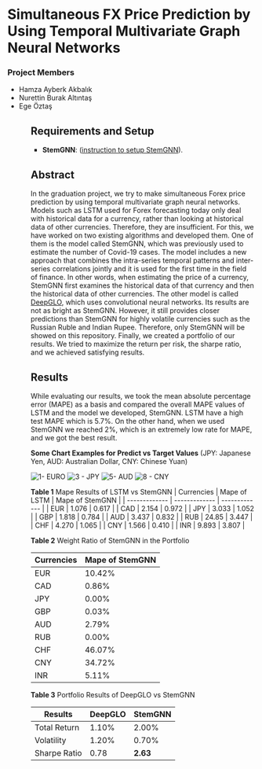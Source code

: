# Simultaneous FX Price Prediction by Using Temporal Multivariate Graph Neural Networks

<h3>Project Members</h3>
<ul>
  <li>Hamza Ayberk Akbalık</li>
  <li>Nurettin Burak Altıntaş</li>
  <li>Ege Öztaş</li>
<ul>

## Requirements and Setup

* **StemGNN**: ([instruction to setup StemGNN](https://github.com/microsoft/StemGNN)).

## Abstract

In the graduation project, we try to make simultaneous Forex price prediction by using temporal multivariate graph neural networks. Models such as LSTM used for Forex forecasting today only deal with historical data for a currency, rather than looking at historical data of other currencies. Therefore, they are insufficient. For this, we have worked on two existing algorithms and developed them. One of them is the model called StemGNN, which was previously used to estimate the number of Covid-19 cases. The model includes a new approach that combines the intra-series temporal patterns and inter-series correlations jointly and it is used for the first time in the field of finance. In other words, when estimating the price of a currency, StemGNN first examines the historical data of that currency and then the historical data of other currencies. The other model is called [DeepGLO](https://github.com/rajatsen91/deepglo), which uses convolutional neural networks. Its results are not as bright as StemGNN. However, it still provides closer predictions than StemGNN for highly volatile currencies such as the Russian Ruble and Indian Rupee. Therefore, only StemGNN will be showed on this repository. Finally, we created a portfolio of our results. We tried to maximize the return per risk, the sharpe ratio, and we achieved satisfying results.

## Results

While evaluating our results, we took the mean absolute percentage error (MAPE) as a basis and compared the overall MAPE values of LSTM and the model we developed, StemGNN. LSTM have a high test MAPE which is 5.7%. On the other hand, when we used StemGNN we reached 2%, which is an extremely low rate for MAPE, and we got the best result.


**Some Chart Examples for Predict vs Target Values**
(JPY: Japanese Yen, AUD: Australian Dollar, CNY: Chinese Yuan)

![1- EURO](https://user-images.githubusercontent.com/63553314/190496662-03b10b24-2bf8-403d-92ed-d5ce3d7e7b5f.png)
![3 - JPY](https://user-images.githubusercontent.com/63553314/190497367-76b671dc-7466-42e0-81fb-d8f5a95e875c.png)
![5- AUD](https://user-images.githubusercontent.com/63553314/190497830-3f8a37d7-d581-4c23-a918-a90b3a6c3382.png)
![8 - CNY](https://user-images.githubusercontent.com/63553314/190497928-f63b4e65-964a-48e8-96a2-f3fa2f8f84ac.png)

**Table 1** Mape Results of LSTM vs StemGNN
| Currencies | Mape of LSTM | Mape of StemGNN |
| ------------- | ------------- | ------------- |
| EUR | 1.076 | 0.617 |
| CAD | 2.154 | 0.972 |
| JPY | 3.033 | 1.052 |
| GBP | 1.818 | 0.784 |
| AUD | 3.437 | 0.832 |
| RUB | 24.85 | 3.447 |
| CHF | 4.270 | 1.065 |
| CNY | 1.566 | 0.410 |
| INR | 9.893 | 3.807 |

**Table 2** Weight Ratio of StemGNN in the Portfolio

| Currencies | Mape of StemGNN |
| ------------- | ------------- |
| EUR | 10.42% |
| CAD | 0.86% |
| JPY | 0.00% |
| GBP | 0.03% |
| AUD | 2.79% |
| RUB | 0.00% |
| CHF | 46.07% |
| CNY | 34.72% |
| INR | 5.11% |

**Table 3** Portfolio Results of DeepGLO vs StemGNN

| Results | DeepGLO| StemGNN |
| ------------- | ------------- | ------------- |
| Total Return | 1.10% | 2.00% |
| Volatility | 1.20% | 0.70% |
| Sharpe Ratio | 0.78 | **2.63** |

